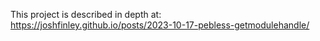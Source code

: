 This project is described in depth at: https://joshfinley.github.io/posts/2023-10-17-pebless-getmodulehandle/

